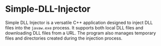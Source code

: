 # Simple-DLL-Injector
Simple DLL Injector is a versatile C++ application designed to inject DLL files into the `javaw.exe` process. It supports both local DLL files and downloading DLL files from a URL. The program also manages temporary files and directories created during the injection process.

